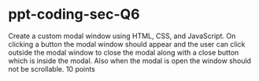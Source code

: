# ppt-coding-sec-Q6
Create a custom modal window using HTML, CSS, and JavaScript. On clicking a button the modal window should appear and the user can click outside the modal window to close the modal along with a close button which is inside the modal. Also when the modal is open the window should not be scrollable. 10 points
